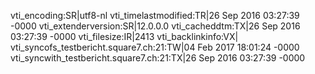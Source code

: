 vti_encoding:SR|utf8-nl
vti_timelastmodified:TR|26 Sep 2016 03:27:39 -0000
vti_extenderversion:SR|12.0.0.0
vti_cacheddtm:TX|26 Sep 2016 03:27:39 -0000
vti_filesize:IR|2413
vti_backlinkinfo:VX|
vti_syncofs_testbericht.square7.ch\:21:TW|04 Feb 2017 18:01:24 -0000
vti_syncwith_testbericht.square7.ch\:21:TX|26 Sep 2016 03:27:39 -0000
